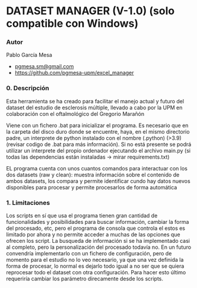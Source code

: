 
# DATASET MANAGER (V-1.0) (solo compatible con Windows)

### Autor
Pablo García Mesa
- pgmesa.sm@gmail.com
- https://github.com/pgmesa-upm/excel_manager

### 0. Descripción
Esta herramienta se ha creado para facilitar el manejo actual y futuro del dataset del estudio de esclerosis múltiple,
llevado a cabo por la UPM en colaboración con el oftalmológico del Gregorio Marañón 

Viene con un fichero .bat para inicializar el programa. Es necesario que en la carpeta del disco duro donde se encuentre, haya, en el mismo directorio padre, un interprete de python instalado con el nombre (.python) (>3.9) (revisar codigo de .bat para más información). Si no está presente se podrá utilizar un interprete del propio ordenador ejecutando el archivo main.py (si todas las dependencias están instaladas -> mirar requirements.txt)

EL programa cuenta con unos cuantos comandos para interactuar con los dos datasets (raw y clean): muestra información 
sobre el contenido de ambos datasets, los compara y permite identificar cundo hay datos nuevos disponibles para procesar
y permite procesarlos de forma automática

### 1. Limitaciones
Los scripts en sí que usa el programa tienen gran cantidad de funcionalidades y posibilidades para buscar información, cambiar la forma del procesado, etc, pero el programa de consola que controla el estos es limitado por ahora y no permite acceder a muchas de las opciones que ofrecen los script. La busqueda de información si se ha implementado casi al completo, pero la personalización del procesado todavía no. En un futuro convendría implementarlo con un fichero de configuración, pero de momento para el estudio no lo veo necesario, ya que una vez definida la forma de procesar, lo normal es dejarlo todo igual a no ser que se quiera reprocesar todo el dataset con otra configuración. Para hacer esto último requeriría cambiar los parámetro direcamente desde los scripts.